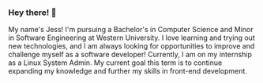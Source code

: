 ### Hey there! 👋

My name's Jess! I'm pursuing a Bachelor's in Computer Science and Minor in Software Engineering at Western University.
I love learning and trying out new technologies, and I am always looking for opportunities to improve and challenge myself as a software developer! 
Currently, I am on my internship as a Linux System Admin. My current goal this term is to continue expanding my knowledge and further my skills in front-end development. 

<!--
**Li-Jessica/Li-Jessica** is a ✨ _special_ ✨ repository because its `README.md` (this file) appears on your GitHub profile.

Here are some ideas to get you started:

- 🔭 I’m currently working on ...
- 🌱 I’m currently learning ...
- 👯 I’m looking to collaborate on ...
- 🤔 I’m looking for help with ...
- 💬 Ask me about ...
- 📫 How to reach me: ...
- 😄 Pronouns: ...
- ⚡ Fun fact: ...
-->
